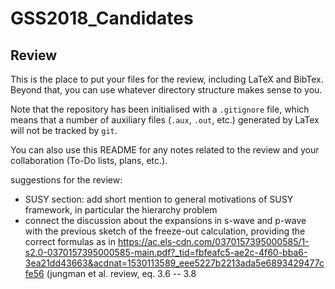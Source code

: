 # GSS2018_Candidates

## Review

This is the place to put your files for the review, including LaTeX and BibTex. Beyond that, you can use whatever directory structure makes sense to you.

Note that the repository has been initialised with a `.gitignore` file, which means that a number of auxiliary files (`.aux`, `.out`, etc.) generated by LaTex will not be tracked by `git`.

You can also use this README for any notes related to the review and your collaboration (To-Do lists, plans, etc.).

suggestions for the review:

- SUSY section: add short mention to general motivations of SUSY framework, in particular the hierarchy problem
- connect the discussion about the <sigma v> expansions in s-wave and p-wave with the previous sketch of the freeze-out calculation, providing the correct formulas as in https://ac.els-cdn.com/0370157395000585/1-s2.0-0370157395000585-main.pdf?_tid=fbfeafc5-ae2c-4f60-bba6-3ea21dd43663&acdnat=1530113589_eee5227b2213ada5e6893429477cfe56 (jungman et al. review, eq. 3.6 -- 3.8
